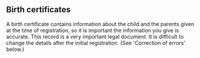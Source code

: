 ##  Birth certificates

A birth certificate contains information about the child and the parents given
at the time of registration, so it is important the information you give is
accurate. This record is a very important legal document. It is difficult to
change the details after the initial registration. (See 'Correction of errors'
below.)
